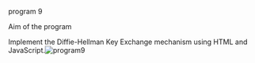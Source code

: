 program 9

Aim of the program


Implement the Diffie-Hellman Key Exchange mechanism using HTML and JavaScript.![program9](https://user-images.githubusercontent.com/69303964/147482929-2934b4b7-d697-4ddd-b98a-5116f8c2facc.png)
